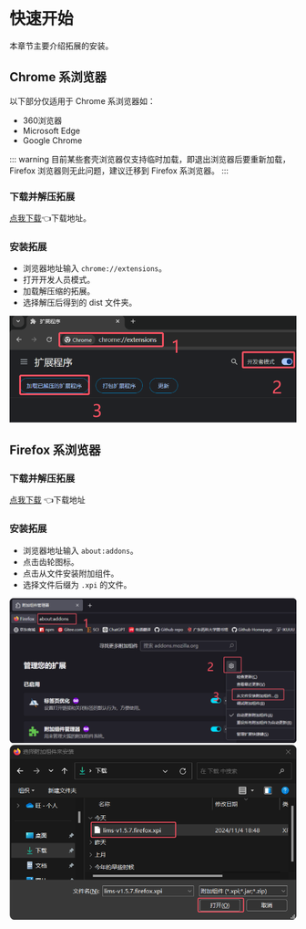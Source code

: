 # 快速开始

本章节主要介绍拓展的安装。

## Chrome 系浏览器

以下部分仅适用于 Chrome 系浏览器如：
  - 360浏览器
  - Microsoft Edge
  - Google Chrome

::: warning
目前某些套壳浏览器仅支持临时加载，即退出浏览器后要重新加载，Firefox 浏览器则无此问题，建议迁移到 Firefox 系浏览器。
:::

### 下载并解压拓展
[点我下载](https://ghp.ci/https://github.com/initialencounter/chrome-extensions/releases/download/v1.7.8/lims-v1.7.8.chrome.zip)👈下载地址。

### 安装拓展

- 浏览器地址输入 `chrome://extensions`。
- 打开开发人员模式。
- 加载解压缩的拓展。
- 选择解压后得到的 dist 文件夹。

![加载拓展](./assets/load-chrome.png)


## Firefox 系浏览器

### 下载并解压拓展

[点我下载](https://ghp.ci/https://github.com/initialencounter/chrome-extensions/releases/download/v1.7.8/lims-v1.7.8.firefox.xpi) 👈下载地址

### 安装拓展

- 浏览器地址输入 `about:addons`。
- 点击齿轮图标。
- 点击从文件安装附加组件。
- 选择文件后缀为 `.xpi` 的文件。

![加载拓展](./assets/load_firefox.png)
![选择拓展](./assets/select-xpi.png)
